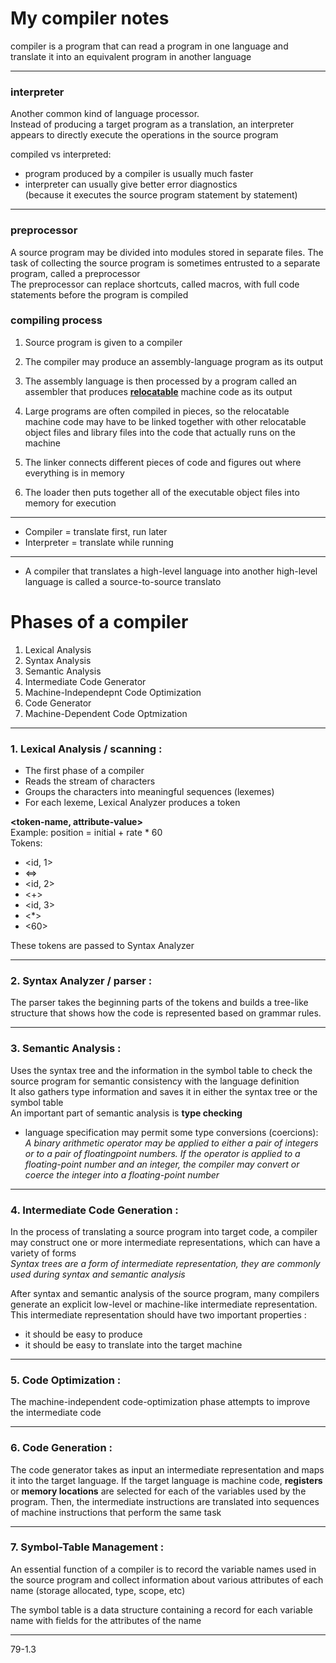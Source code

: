 <!-- markdownlint-disable -->

# My compiler notes

compiler is a program that can read a program in one
language and translate it into an equivalent program in another language

---
### interpreter
Another common kind of language processor.  
Instead of producing a target program as a translation, an interpreter appears to directly execute the operations in the source program

compiled vs interpreted:  
*  program produced by a compiler is usually much faster
*  interpreter can usually give better error diagnostics  
(because it executes the source program statement by statement)

---
### preprocessor
A source program may be divided into modules stored in separate files. The task of collecting the source program is sometimes entrusted to a separate program, called a preprocessor  
The preprocessor can replace shortcuts, called macros, with full code statements before the program is compiled

### compiling process
1. Source program is given to a compiler  

2. The compiler may produce an assembly-language program as its output
3. The assembly language is then processed by a program called an assembler that produces <u>**relocatable**</u> machine code as its output  
4. Large programs are often compiled in pieces, so the relocatable machine code may have to be linked together with other relocatable object files and library files into the code that actually runs on the machine  
5. The linker connects different pieces of code and figures out where everything is in memory
6. The loader then puts together all of the executable
object files into memory for execution

---
* Compiler = translate first, run later  
* Interpreter = translate while running

---
* A compiler that translates a high-level language into
another high-level language is called a source-to-source translato  

# Phases of a compiler
1. Lexical Analysis  
2. Syntax Analysis
3. Semantic Analysis
4. Intermediate Code Generator
5. Machine-Independepnt Code Optimization 
6. Code Generator
7. Machine-Dependent Code Optmization

---
### 1. Lexical Analysis / scanning :
* The first phase of a compiler
* Reads the stream of characters
* Groups the characters into meaningful sequences (lexemes)
* For each lexeme, Lexical Analyzer produces a token  

**<token-name, attribute-value>**  
Example: position = initial + rate * 60  
Tokens:  
* <id, 1>  
* <=>  
* <id, 2>  
* <+>  
* <id, 3>  
* <*>  
* <60>  

These tokens are passed to Syntax Analyzer  

---
### 2. Syntax Analyzer / parser :
The parser takes the beginning parts of the tokens and builds a tree-like structure that shows how the code is represented based on grammar rules.

---
### 3. Semantic Analysis : 
Uses the syntax tree and the information
in the symbol table to check the source program for semantic
consistency with the language definition  
It also gathers type information and saves it in either the syntax tree or the symbol table  
An important part of semantic analysis is **type checking**
* language specification may permit some type conversions (coercions):  
 *A binary arithmetic operator may be applied to either a pair of integers or to a pair of floatingpoint numbers. If the operator is applied to a floating-point number and an integer, the compiler may convert or coerce the integer into a floating-point number*

---
### 4. Intermediate Code Generation :  
In the process of translating a source program into target code, a compiler may construct one or more intermediate representations, which can have a variety of forms  
*Syntax trees are a form of intermediate representation, they are commonly used during syntax and semantic analysis*  

After syntax and semantic analysis of the source program, many compilers generate an explicit low-level or machine-like intermediate representation. This intermediate representation should have two important properties :  
* it should be easy to produce
* it should be easy to translate into the target machine

---
### 5. Code Optimization :  
The machine-independent code-optimization phase attempts to improve the intermediate code

---
### 6. Code Generation : 
The code generator takes as input an intermediate representation and maps it into the target language. If the target language is machine code, **registers** or **memory locations** are selected for each of the variables used by the program. Then, the intermediate instructions are translated into sequences of machine instructions that perform the same task

---
### 7. Symbol-Table Management :
An essential function of a compiler is to record the variable names used in the source program and collect information about various attributes of each name (storage allocated, type, scope, etc)  

The symbol table is a data structure containing a record for
each variable name with fields for the attributes of the name

---
79-1.3






